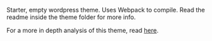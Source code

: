 Starter, empty wordpress theme. Uses Webpack to compile. Read the readme inside the theme folder for more info.

For a more in depth analysis of this theme, read [here](https://req.co/insights/article/designing-resilient-custom-worldpress-themes-2020-beyond).